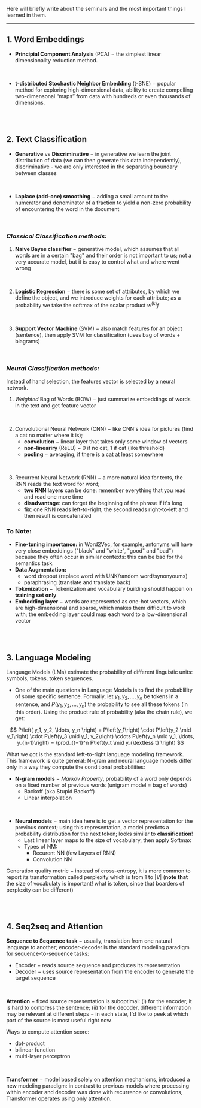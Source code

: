 Here will briefly write about the seminars and the most important things I learned in them.

---

## 1. Word Embeddings

- **Principial Component Analysis** (PCA) $-$ the simplest linear dimensionality reduction method.

<br>

- **t-distributed Stochastic Neighbor Embedding** (t-SNE) $-$ popular method for exploring high-dimensional data, ability to create compelling two-dimensonal “maps” from data with hundreds or even thousands of dimensions.

<br>

<br>

## 2. Text Classification

- **Generative** vs **Discriminative** $-$ in generative we learn the joint distribution of data (we can then generate this data independently), discriminative - we are only interested in the separating boundary between classes 

<br>

- **Laplace (add-one) smoothing** $-$ adding a small amount to the numerator and denominator of a fraction to yield a non-zero probability of encountering the word in the document 

<br>

### *Classical Classification methods:*

1. **Naive Bayes classifier** $-$ generative model, which assumes that all words are in a certain "bag" and their order is not important to us; not a very accurate model, but it is easy to control what and where went wrong

<br>

2. **Logistic Regression** $-$ there is some set of attributes, by which we define the object, and we introduce weights for each attribute; as a probability we take the softmax of the scalar product $w^{(k)}f$

<br>

3. **Support Vector Machine** (SVM) $-$ also match features for an object (sentence), then apply SVM for classification (uses bag of words + biagrams)

<br>

### *Neural Classification methods:*

Instead of hand selection, the features vector is selected by a neural network.

1. *Weighted* Bag of Words (BOW) $-$ just summarize embeddings of words in the text and get feature vector

<br>

2. Convolutional Neural Network (CNN) $-$ like CNN's idea for pictures (find a cat no matter where it is);
    - **convolution** $-$ linear layer that takes only some window of vectors
    - **non-lineariry** (ReLU) $-$ 0 if no cat, 1 if cat (like threshold)
    - **pooling** $-$ averaging, if there is a cat at least somewhere 

<br>

3. Recurrent Neural Network (RNN) $-$ a more natural idea for texts, the RNN reads the text word for word;
    - **two RNN layers** can be done: remember everything that you read and read one more time
    - **disadvantage**: can forget the beginning of the phrase if it's long
    - **fix**: one RNN reads left-to-right, the second reads right-to-left and then result is concatenated 

### To Note:
- **Fine-tuning importance:** in Word2Vec, for example, antonyms will have very close embeddings ("black" and "white", "good" and "bad") because they often occur in similar contexts: this can be bad for the semantics task.
- **Data Augmentation:**
    - word dropout (replace word with UNK/random word/synonyoums)
    - paraphrasing (translate and translate back)
- **Tokenization** $-$ Tokenization and vocabulary building should happen on **training set only**
- **Embedding layer** $-$ words are represented as one-hot vectors, which are high-dimensional and sparse, which makes them difficult to work with; the embedding layer could map each word to a low-dimensional vector

<br>

<br>

## 3. Language Modeling
Language Models (LMs) estimate the probability of different linguistic units: symbols, tokens, token sequences.

- One of the main questions in Language Models is to find the probablility of some specific sentence. Formally, let $y_1, y_2, \ldots, y_n$ be tokens in a sentence, and $P\left(y_1, y_2, \ldots, y_n\right)$ the probability to see all these tokens (in this order). Using the product rule of probability (aka the chain rule), we get:

$$
P\left( y_1, y_2, \ldots, y_n \right) = P\left(y_1\right) \cdot P\left(y_2 \mid y_1\right) \cdot P\left(y_3 \mid y_1, y_2\right) \cdots P\left(y_n \mid y_1, \ldots, y_{n-1}\right) = \prod_{t=1}^n P\left(y_t \mid  y_{\textless t} \right)
$$

What we got is the standard left-to-right language modeling framework. This framework is quite general: N-gram and neural language models differ only in a way they compute the conditional probabilities: 

- **N-gram models** $-$ *Markov Property*, probability of a word only depends on a fixed number of previous words (unigram model = bag of words)
    - Backoff (aka Stupid Backoff)
    - Linear interpolation

<br>

- **Neural models** $-$ main idea here is to get a vector representation for the previous context; using this representation, a model predicts a probability distribution for the next token; looks similar to **classification**!
    - Last linear layer maps to the size of vocabulary, then apply Softmax
    - Types of NM:
        - Recurent NN (few Layers of RNN)
        - Convolution NN

Generation quality metric $-$ instead of cross-entropy, it is more common to report its transformation called perplexity which is from 1 to $|V|$ (**note that** the size of vocabulaty is important! what is token, since that boarders of perplexity can be different)

<br>

<br>

## 4. Seq2seq and Attention
**Sequence to Sequence task** $-$ usually, translation from one natural language to another; encoder-decoder is the standard modeling paradigm for sequence-to-sequence tasks:
- Encoder $-$ reads source sequence and produces its representation
- Decoder $-$ uses source representation from the encoder to generate the target sequence

<br>

**Attention** $-$ fixed source representation is suboptimal: (i) for the encoder, it is hard to compress the sentence; (ii) for the decoder, different information may be relevant at different steps $-$ in each state, I'd like to peek at which part of the source is most useful right now 

Ways to compute attention score:

- dot-product 
- bilinear function 
- multi-layer perceptron 

<br>

**Transformer** $-$ model based solely on attention mechanisms, introduced a new modeling paradigm: in contrast to previous models where processing within encoder and decoder was done with recurrence or convolutions, Transformer operates using only attention.




























